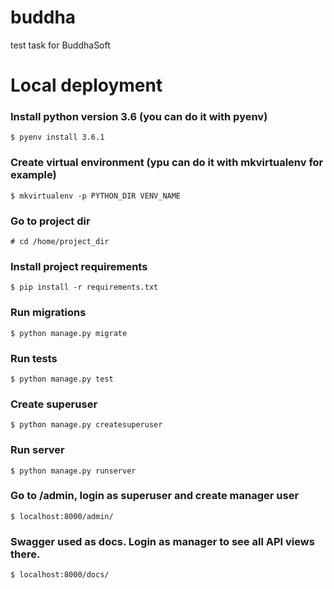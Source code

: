 # buddha
test task for BuddhaSoft

Local deployment
================================

### Install python version 3.6 (you can do it with pyenv)
    $ pyenv install 3.6.1
    
### Create virtual environment (ypu can do it with mkvirtualenv for example)
    $ mkvirtualenv -p PYTHON_DIR VENV_NAME
    
### Go to project dir
    # cd /home/project_dir

### Install project requirements
    $ pip install -r requirements.txt

### Run migrations
    $ python manage.py migrate

### Run tests
    $ python manage.py test
    
### Create superuser
    $ python manage.py createsuperuser

### Run server
    $ python manage.py runserver
    
### Go to /admin, login as superuser and create manager user
    $ localhost:8000/admin/

### Swagger used as docs. Login as manager to see all API views there.
    $ localhost:8000/docs/
